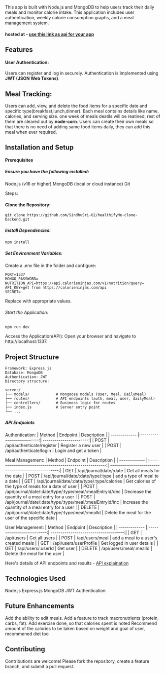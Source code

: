 This app is built with Node.js and MongoDB to help users track their daily meals and monitor calorie intake. This application includes user authentication, weekly calorie consumption graphs, and a meal management system.

#### hosted at - [use this link as api for your app](https://healthifyme-clone-backend.onrender.com)

## Features
#### User Authentication:

Users can register and log in securely.
Authentication is implemented using **JWT (JSON Web Tokens)**.

## Meal Tracking:

Users can add, view, and delete the food items for a specific date and specific type(breakfast,lunch,dinner).
Each meal contains details like name, calories, and serving size.
one week of meals deatils will be reatined, rest of them are cleared out by **node-corn**.
Users can create their own meals so that there is no need of adding same food items daily, they can add this meal when ever required.

## Installation and Setup
#### Prerequisites
##### Ensure you have the following installed:

Node.js (v16 or higher)
MongoDB (local or cloud instance)
Git

Steps:
#### Clone the Repository:
`git clone https://github.com/SindhuSri-02/healthifyMe-clone-backend.git`

##### Install Dependencies:
`npm install`

##### Set Environment Variables:

Create a .env file in the folder and configure:
```
PORT=1337 
MONGO_PASSWORD=
NUTRITION_API=https://api.calorieninjas.com/v1/nutrition?query=
API_KEY=get from https://calorieninjas.com/api
SECRET=
```
Replace with appropriate values.

###### Start the Application:

`npm run dev`

Access the Application(API): Open your browser and navigate to http://localhost:1337. 

## Project Structure
```
Framework: Express.js
Database: MongoDB
Authentication: JWT
Directory structure:
```

```
server/
├── models/            # Mongoose models (User, Meal, DailyMeal)
├── routes/            # API endpoints (auth, meal, user, dailyMeal)
├── controllers/       # Business logic for routes
├── index.js           # Server entry point
└── ...
```

##### API Endpoints

Authentication:
| Method        | Endpoint                   | Description             |
| ------------- |:--------------------------:| -----------------------:|
| POST	        | /api/authenticate/register | Register a new user     |
| POST	        | /api/authenticate/login	   | Login and get a token   |

Meal Management:
| Method        | Endpoint                                                 | Description                                          |
| ------------- |:--------------------------------------------------------:| ----------------------------------------------------:|
| GET	          | /api/journal/date/:date                                  | Get all meals for the date                           |
| POST          | /api/journal/date/:date/type/:type                       | add a type of meal to a date                         |
| GET           | /api/journal/date/:date/type/:type/calories              | Get calories of the type of meals for a date of user |
| POST          | /api/journal/date/:date/type/:type/meal/:mealEntryId/dec | Decrease the quantity of a meal entry for a user     |
| POST          | /api/journal/date/:date/type/:type/meal/:mealEntryId/inc | Increase the quantity of a meal entry for a user     |
| DELETE        | /api/journal/date/:date/type/:type/meal/:mealId          | Delete the meal for the user of the specific date    |

User Management:
| Method        | Endpoint                   | Description                           |
| ------------- |:--------------------------:| -------------------------------------:|
| GET	          | /api/users                 | Get all users                         |
| POST          | /api/users/meal            | add a meal to a user's created meals  |
| GET           | /api/users/userProfile     | Get logged in user details            |
| GET           | /api/users/:userId         | Get user                              |
| DELETE        | /api/users/meal/:mealId    | Delete the meal for the user          |

Here's details of API endpoints and results - [API explaination](https://documenter.getpostman.com/view/12462108/2sAYBSiCKZ)

## Technologies Used
Node.js
Express.js
MongoDB
JWT Authentication

## Future Enhancements
Add the ability to edit meals.
Add a feature to track macronutrients (protein, carbs, fat).
Add exercise done, so that calories spent is noted
Recommend amount of the calories to be taken based on weight and goal of user, recommened diet too

## Contributing
Contributions are welcome! Please fork the repository, create a feature branch, and submit a pull request.
